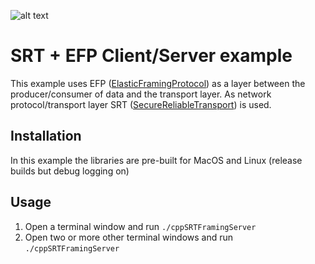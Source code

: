 ![alt text](https://bitbucket.org/unitxtra/cppsrtframingexample/raw/44dbc90c2f53ca12977dcfeffa4d8875f5280a02/efpsrt.png)

# SRT + EFP Client/Server example

This example uses EFP ([ElasticFramingProtocol](https://bitbucket.org/unitxtra/efp/src/master/)) as a layer between the producer/consumer of data and the transport layer. As network protocol/transport layer SRT ([SecureReliableTransport](https://github.com/Haivision/srt)) is used.


## Installation

In this example the libraries are pre-built for MacOS and Linux
(release builds but debug logging on)

## Usage

1. Open a terminal window and run `./cppSRTFramingServer`
2. Open two or more other terminal windows and run `./cppSRTFramingServer`

 